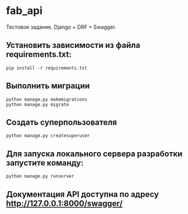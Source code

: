 # fab_api
Тестовое задание. Django + DRF + Swagger.

## Установить зависимости из файла requirements.txt:

```
pip install -r requirements.txt
```

## Выполнить миграции
```
python manage.py makemigrations
python manage.py migrate
```
## Создать суперпользователя

```
python manage.py createsuperuser
```

## Для запуска локального сервера разработки запустите команду:
```
python manage.py runserver
```

## Документация API доступна по адресу http://127.0.0.1:8000/swagger/

